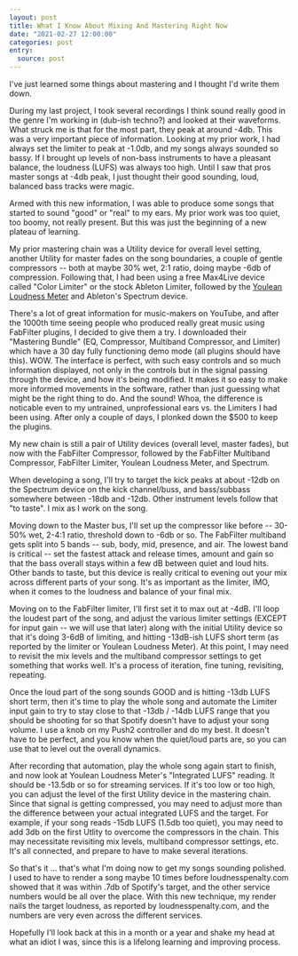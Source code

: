 ```yaml
---
layout: post
title: What I Know About Mixing And Mastering Right Now
date: "2021-02-27 12:00:00"
categories: post
entry:
  source: post
---
```


I've just learned some things about mastering and I thought I'd write them down.

During my last project, I took several recordings I think sound really good in the genre I'm working in (dub-ish techno?) and looked at their waveforms. What struck me is that for the most part, they peak at around -4db. This was a very important piece of information. Looking at my prior work, I had always set the limiter to peak at -1.0db, and my songs always sounded so bassy. If I brought up levels of non-bass instruments to have a pleasant balance, the loudness (LUFS) was always too high. Until I saw that pros master songs at -4db peak, I just thought their good sounding, loud, balanced bass tracks were magic.

Armed with this new information, I was able to produce some songs that started to sound "good" or "real" to my ears. My prior work was too quiet, too boomy, not really present. But this was just the beginning of a new plateau of learning.

My prior mastering chain was a Utility device for overall level setting, another Utility for master fades on the song boundaries, a couple of gentle compressors -- both at maybe 30% wet, 2:1 ratio, doing maybe -6db of compression. Following that, I had been using a free Max4Live device called "Color Limiter" or the stock Ableton Limiter, followed by the [Youlean Loudness Meter](https://youlean.co/youlean-loudness-meter/) and Ableton's Spectrum device.

There's a lot of great information for music-makers on YouTube, and after the 1000th time seeing people who produced really great music using FabFilter plugins, I decided to give them a try. I downloaded their "Mastering Bundle" (EQ, Compressor, Multiband Compressor, and Limiter) which have a 30 day fully functioning demo mode (all plugins should have this). WOW. The interface is perfect, with such easy controls and so much information displayed, not only in the controls but in the signal passing through the device, and how it's being modified. It makes it so easy to make more informed movements in the software, rather than just guessing what might be the right thing to do. And the sound! Whoa, the difference is noticable even to my untrained, unprofessional ears vs. the Limiters I had been using. After only a couple of days, I plonked down the $500 to keep the plugins.

My new chain is still a pair of Utility devices (overall level, master fades), but now with the FabFilter Compressor, followed by the FabFilter Multiband Compressor, FabFilter Limiter, Youlean Loudness Meter, and Spectrum.

When developing a song, I'll try to target the kick peaks at about -12db on the Spectrum device on the kick channel/buss, and bass/subbass somewhere between -18db and -12db. Other instrument levels follow that "to taste". I mix as I work on the song.

Moving down to the Master bus, I'll set up the compressor like before -- 30-50% wet, 2-4:1 ratio, threshold down to -6db or so. The FabFilter multiband gets split into 5 bands -- sub, body, mid, presence, and air. The lowest band is critical -- set the fastest attack and release times, amount and gain so that the bass overall stays within a few dB between quiet and loud hits. Other bands to taste, but this device is really critical to evening out your mix across different parts of your song. It's as important as the limiter, IMO, when it comes to the loudness and balance of your final mix.

Moving on to the FabFilter limiter, I'll first set it to max out at -4dB. I'll loop the loudest part of the song, and adjust the various limiter settings (EXCEPT for input gain -- we will use that later) along with the initial Utility device so that it's doing 3-6dB of limiting, and hitting -13dB-ish LUFS short term (as reported by the limiter or Youlean Loudness Meter). At this point, I may need to revisit the mix levels and the multiband compressor settings to get something that works well. It's a process of iteration, fine tuning, revisiting, repeating.

Once the loud part of the song sounds GOOD and is hitting -13db LUFS short term, then it's time to play the whole song and automate the Limiter input gain to try to stay close to that -13db / -14db LUFS range that you should be shooting for so that Spotify doesn't have to adjust your song volume. I use a knob on my Push2 controller and do my best. It doesn't have to be perfect, and you know when the quiet/loud parts are, so you can use that to level out the overall dynamics.

After recording that automation, play the whole song again start to finish, and now look at Youlean Loudness Meter's "Integrated LUFS" reading. It should be -13.5db or so for streaming services. If it's too low or too high, you can adjust the level of the first Utility device in the mastering chain. Since that signal is getting compressed, you may need to adjust more than the difference between your actual integrated LUFS and the target. For example, if your song reads -15db LUFS (1.5db too quiet), you may need to add 3db on the first Utlity to overcome the compressors in the chain. This may necessitate revisiting mix levels, multiband compressor settings, etc. It's all connected, and prepare to have to make several iterations.

So that's it ... that's what I'm doing now to get my songs sounding polished. I used to have to render a song maybe 10 times before loudnesspenalty.com showed that it was within .7db of Spotify's target, and the other service numbers would be all over the place. With this new technique, my render nails the target loudness, as reported by loudnesspenalty.com, and the numbers are very even across the different services.

Hopefully I'll look back at this in a month or a year and shake my head at what an idiot I was, since this is a lifelong learning and improving process.
